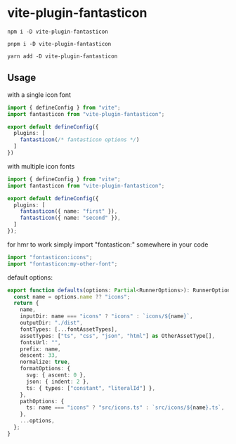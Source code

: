 # vite-plugin-fantasticon

```shell
npm i -D vite-plugin-fantasticon
```
```shell
pnpm i -D vite-plugin-fantasticon
```
```shell
yarn add -D vite-plugin-fantasticon
```


## Usage

with a single icon font
```typescript
import { defineConfig } from "vite";
import fantasticon from "vite-plugin-fantasticon";

export default defineConfig({
  plugins: [
    fantasticon(/* fantasticon options */)
  ]
})
```

with multiple icon fonts
```typescript
import { defineConfig } from "vite";
import fantasticon from "vite-plugin-fantasticon";

export default defineConfig({
  plugins: [
    fantasticon({ name: "first" }),
    fantasticon({ name: "second" }),
  ]
});
```

for hmr to work simply import "fontasticon:<font name>" somewhere in your code
```typescript
import "fontasticon:icons";
import "fontasticon:my-other-font";
```

default options:
```typescript
export function defaults(options: Partial<RunnerOptions>): RunnerOptions {
  const name = options.name ?? "icons";
  return {
    name,
    inputDir: name === "icons" ? "icons" : `icons/${name}`,
    outputDir: "./dist",
    fontTypes: [...fontAssetTypes],
    assetTypes: ["ts", "css", "json", "html"] as OtherAssetType[],
    fontsUrl: "",
    prefix: name,
    descent: 33,
    normalize: true,
    formatOptions: {
      svg: { ascent: 0 },
      json: { indent: 2 },
      ts: { types: ["constant", "literalId"] },
    },
    pathOptions: {
      ts: name === "icons" ? "src/icons.ts" : `src/icons/${name}.ts`,
    },
    ...options,
  };
}
```
